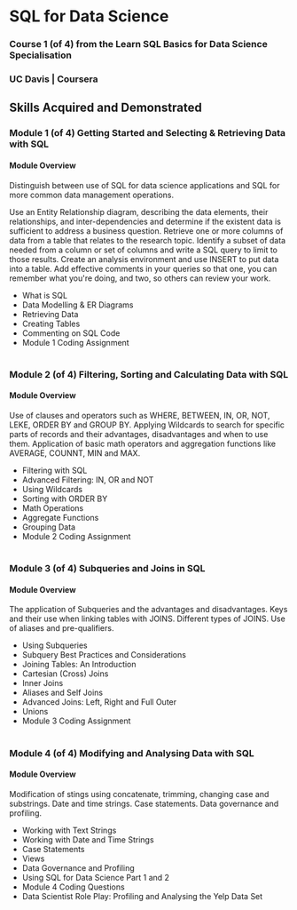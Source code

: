 # SQL for Data Science 

### Course 1 (of 4) from the Learn SQL Basics for Data Science Specialisation
### UC Davis | Coursera

## Skills Acquired and Demonstrated


### Module 1 (of 4) Getting Started and Selecting & Retrieving Data with SQL

#### Module Overview
Distinguish between use of SQL for data science applications and SQL for more common data management operations.

Use an Entity Relationship diagram, describing the data elements, their relationships, and inter-dependencies and determine if the existent data is sufficient to address a business question.
Retrieve one or more columns of data from a table that relates to the research topic.
Identify a subset of data needed from a column or set of columns and write a SQL query to limit to those results.
Create an analysis environment and use INSERT to put data into a table.
Add effective comments in your queries so that one, you can remember what you're doing, and two, so others can review your work.

 - What is SQL
 - Data Modelling & ER Diagrams
 - Retrieving Data
 - Creating Tables
 - Commenting on SQL Code
 - Module 1 Coding Assignment
#


### Module 2 (of 4) Filtering, Sorting and Calculating Data with SQL

#### Module Overview
Use of clauses and operators such as WHERE, BETWEEN, IN, OR, NOT, LEKE, ORDER BY and GROUP BY.
Applying Wildcards to search for specific parts of records and their advantages, disadvantages and when to use them.
Application of basic math operators and aggregation functions like AVERAGE, COUNNT, MIN and MAX.

 - Filtering with SQL
 - Advanced Filtering: IN, OR and NOT
 - Using Wildcards
 - Sorting with ORDER BY
 - Math Operations
 - Aggregate Functions
 - Grouping Data
 - Module 2 Coding Assignment
#


### Module 3 (of 4) Subqueries and Joins in SQL

#### Module Overview
The application of Subqueries and the advantages and disadvantages.
Keys and their use when linking tables with JOINS.
Different types of JOINS.
Use of aliases and pre-qualifiers.

 - Using Subqueries
 - Subquery Best Practices and Considerations
 - Joining Tables: An Introduction
 - Cartesian (Cross) Joins
 - Inner Joins
 - Aliases and Self Joins
 - Advanced Joins: Left, Right and Full Outer
 - Unions
 - Module 3 Coding Assignment
#


### Module 4 (of 4) Modifying and Analysing Data with SQL

#### Module Overview
Modification of stings using concatenate, trimming, changing case and substrings.
Date and time strings.
Case statements.
Data governance and profiling.

 - Working with Text Strings
 - Working with Date and Time Strings
 - Case Statements
 - Views
 - Data Governance and Profiling
 - Using SQL for Data Science Part 1 and 2
 - Module 4 Coding Questions
 - Data Scientist Role Play: Profiling and Analysing the Yelp Data Set
#
